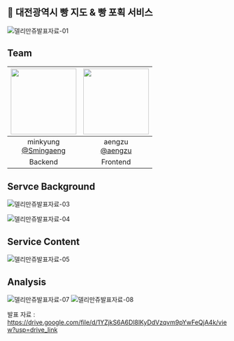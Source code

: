 
## 🥐 대전광역시 빵 지도 & 빵 포획 서비스 

![델리만쥬발표자료-01](https://github.com/aengzu/Sogra/assets/102356873/4c8eb3c0-a4bc-4d1c-a44a-6e81fd337985)


## Team
|<img src="https://avatars.githubusercontent.com/u/113099494?v=4" width="150" height="150"/>|<img src="https://avatars.githubusercontent.com/u/102356873?v=4" width="150" height="150"/>|
|:-:|:-:|
|minkyung<br/>[@Smingaeng](https://github.com/Smingaeng)|aengzu<br/>[@aengzu](https://github.com/aengzu)|
| Backend | Frontend |


## Servce Background

![델리만쥬발표자료-03](https://github.com/aengzu/Sogra/assets/102356873/77184689-ab75-404c-bbb9-6c7fa4ebcd10)

![델리만쥬발표자료-04](https://github.com/aengzu/Sogra/assets/102356873/53b5916d-38c3-4165-a493-b43006a3a401)

## Service Content

![델리만쥬발표자료-05](https://github.com/aengzu/Sogra/assets/102356873/a335df86-d5c0-49e5-a13d-0cef22642356)

## Analysis
![델리만쥬발표자료-07](https://github.com/aengzu/Sogra/assets/102356873/33ed9529-4582-4d90-9e2e-0b48d9c407ff)
![델리만쥬발표자료-08](https://github.com/aengzu/Sogra/assets/102356873/3f046135-aee1-4e9a-b140-a85569aed535)



발표 자료 : https://drive.google.com/file/d/1YZjkS6A6Dl8lKyDdVzqvm9pYwFeQjA4k/view?usp=drive_link
